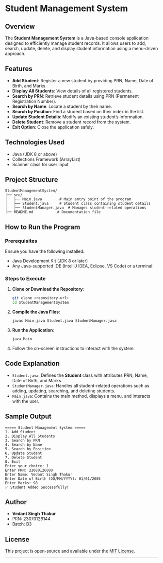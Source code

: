# Student Management System

## Overview
The **Student Management System** is a Java-based console application designed to efficiently manage student records. It allows users to add, search, update, delete, and display student information using a menu-driven approach.

## Features
- **Add Student**: Register a new student by providing PRN, Name, Date of Birth, and Marks.
- **Display All Students**: View details of all registered students.
- **Search by PRN**: Retrieve student details using PRN (Permanent Registration Number).
- **Search by Name**: Locate a student by their name.
- **Search by Position**: Find a student based on their index in the list.
- **Update Student Details**: Modify an existing student’s information.
- **Delete Student**: Remove a student record from the system.
- **Exit Option**: Close the application safely.

## Technologies Used
- Java (JDK 8 or above)
- Collections Framework (ArrayList)
- Scanner class for user input

## Project Structure
```
StudentManagementSystem/
│── src/
│   ├── Main.java        # Main entry point of the program
│   ├── Student.java     # Student class containing student details
│   ├── StudentManager.java  # Manages student-related operations
│── README.md           # Documentation file
```

## How to Run the Program
### Prerequisites
Ensure you have the following installed:
- Java Development Kit (JDK 8 or later)
- Any Java-supported IDE (IntelliJ IDEA, Eclipse, VS Code) or a terminal

### Steps to Execute
1. **Clone or Download the Repository**:
   ```sh
   git clone <repository-url>
   cd StudentManagementSystem
   ```
2. **Compile the Java Files**:
   ```sh
   javac Main.java Student.java StudentManager.java
   ```
3. **Run the Application**:
   ```sh
   java Main
   ```
4. Follow the on-screen instructions to interact with the system.

## Code Explanation
- `Student.java`: Defines the **Student** class with attributes PRN, Name, Date of Birth, and Marks.
- `StudentManager.java`: Handles all student-related operations such as adding, updating, searching, and deleting students.
- `Main.java`: Contains the main method, displays a menu, and interacts with the user.

## Sample Output
```
===== Student Management System =====
1. Add Student
2. Display All Students
3. Search by PRN
4. Search by Name
5. Search by Position
6. Update Student
7. Delete Student
0. Exit
Enter your choice: 1
Enter PRN: 22080126000
Enter Name: Vedant Singh Thakur
Enter Date of Birth (DD/MM/YYYY): 01/01/2005
Enter Marks: 98
✅ Student Added Successfully!
```

## Author
- **Vedant Singh Thakur**
- PRN: 23070126144
- Batch: B3

## License
This project is open-source and available under the [MIT License](LICENSE).

---


